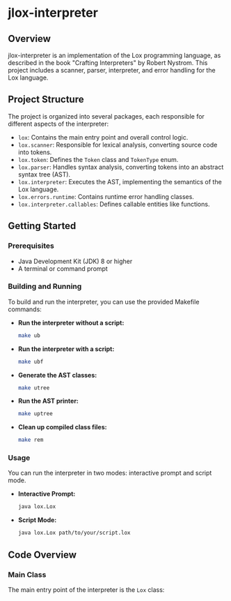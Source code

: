 # jlox-interpreter

## Overview
jlox-interpreter is an implementation of the Lox programming language, as described in the book "Crafting Interpreters" by Robert Nystrom. This project includes a scanner, parser, interpreter, and error handling for the Lox language.

## Project Structure
The project is organized into several packages, each responsible for different aspects of the interpreter:

- `lox`: Contains the main entry point and overall control logic.
- `lox.scanner`: Responsible for lexical analysis, converting source code into tokens.
- `lox.token`: Defines the `Token` class and `TokenType` enum.
- `lox.parser`: Handles syntax analysis, converting tokens into an abstract syntax tree (AST).
- `lox.interpreter`: Executes the AST, implementing the semantics of the Lox language.
- `lox.errors.runtime`: Contains runtime error handling classes.
- `lox.interpreter.callables`: Defines callable entities like functions.

## Getting Started

### Prerequisites
- Java Development Kit (JDK) 8 or higher
- A terminal or command prompt

### Building and Running
To build and run the interpreter, you can use the provided Makefile commands:

- **Run the interpreter without a script:**
  ```sh
  make ub
  ```

- **Run the interpreter with a script:**
  ```sh
  make ubf
  ```

- **Generate the AST classes:**
  ```sh
  make utree
  ```

- **Run the AST printer:**
  ```sh
  make uptree
  ```

- **Clean up compiled class files:**
  ```sh
  make rem
  ```

### Usage
You can run the interpreter in two modes: interactive prompt and script mode.

- **Interactive Prompt:**
  ```sh
  java lox.Lox
  ```

- **Script Mode:**
  ```sh
  java lox.Lox path/to/your/script.lox
  ```

## Code Overview

### Main Class
The main entry point of the interpreter is the `Lox` class:
